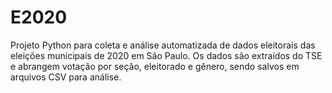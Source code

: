 # E2020
Projeto Python para coleta e análise automatizada de dados eleitorais das eleições municipais de 2020 em São Paulo. Os dados são extraídos do TSE e abrangem votação por seção, eleitorado e gênero, sendo salvos em arquivos CSV para análise.

